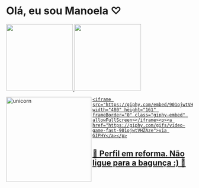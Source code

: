 <h1> Olá, eu sou Manoela ♡ </h1>

  	

<div>
  <a href="https://github.com/Manuzit">
  <img height="180em" src="https://github-readme-stats.vercel.app/api?username=Manuzit&show_icons=true&theme=dracula&include_all_commits=true&count_private=true"/>
  <img height="180em" src="https://github-readme-stats.vercel.app/api/top-langs/?username=Manuzit&layout=compact&langs_count=7&theme=dracula"/>
</div>
 
  <img align="left" alt="unicorn" src="https://media.giphy.com/media/yfj94YWY3umHcTn5IC/giphy.gif" width="230" height="230" frameBorder="0" class="giphy-embed">
  
 
	<iframe src="https://giphy.com/embed/901ojwtVHZAze" width="480" height="161" frameBorder="0" class="giphy-embed" allowFullScreen></iframe><p><a href="https://giphy.com/gifs/video-game-fast-901ojwtVHZAze">via GIPHY</a></p>
	
<h2> 🚧 Perfil em reforma. Não ligue para a bagunça :) 🚧</h2>
	
	
